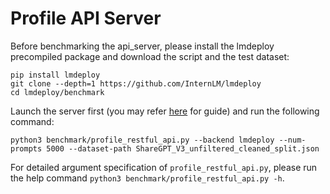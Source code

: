 # Profile API Server

Before benchmarking the api_server, please install the lmdeploy precompiled package and download the script and the test dataset:

```shell
pip install lmdeploy
git clone --depth=1 https://github.com/InternLM/lmdeploy
cd lmdeploy/benchmark
```

Launch the server first (you may refer [here](../llm/api_server.md) for guide) and run the following command:

```shell
python3 benchmark/profile_restful_api.py --backend lmdeploy --num-prompts 5000 --dataset-path ShareGPT_V3_unfiltered_cleaned_split.json
```

For detailed argument specification of `profile_restful_api.py`, please run the help command `python3 benchmark/profile_restful_api.py -h`.
